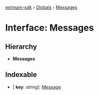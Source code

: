 [extream-sdk](../README.md) › [Globals](../globals.md) › [Messages](messages.md)

# Interface: Messages

## Hierarchy

* **Messages**

## Indexable

* \[ **key**: *string*\]: [Message](message.md)
